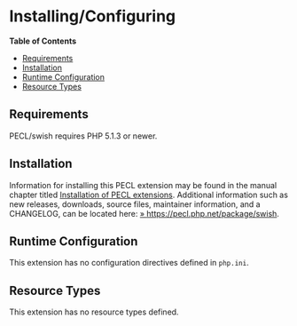 Installing/Configuring
======================

**Table of Contents**

-   [Requirements](/swish/setup.html#Requirements)
-   [Installation](/swish/setup.html#Installation)
-   [Runtime Configuration](/swish/setup.html#Runtime%20Configuration)
-   [Resource Types](/swish/setup.html#Resource%20Types)

Requirements
------------

PECL/swish requires PHP 5.1.3 or newer.

Installation
------------

Information for installing this PECL extension may be found in the
manual chapter titled
<a href="/install/pecl.html" class="link">Installation of PECL extensions</a>.
Additional information such as new releases, downloads, source files,
maintainer information, and a CHANGELOG, can be located here:
<a href="https://pecl.php.net/package/swish" class="link external">» https://pecl.php.net/package/swish</a>.

Runtime Configuration
---------------------

This extension has no configuration directives defined in `php.ini`.

Resource Types
--------------

This extension has no resource types defined.
